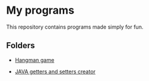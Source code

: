 
# My programs

This repository contains programs made simply for fun.

## Folders
- [Hangman game](ahorcados/)

- [JAVA getters and setters creator](getters_setters_creador_java/)
